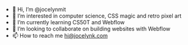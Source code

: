 - 👋 Hi, I’m @jocelynmit
- 👀 I’m interested in computer science, CSS magic and retro pixel art
- 🌱 I’m currently learning CS50T and Webflow
- 💞️ I’m looking to collaborate on building websites with Webflow
- 📫 How to reach me hi@jocelynk.com

<!---
jocelynmit/jocelynmit is a ✨ special ✨ repository because its `README.md` (this file) appears on your GitHub profile.
You can click the Preview link to take a look at your changes.
--->
